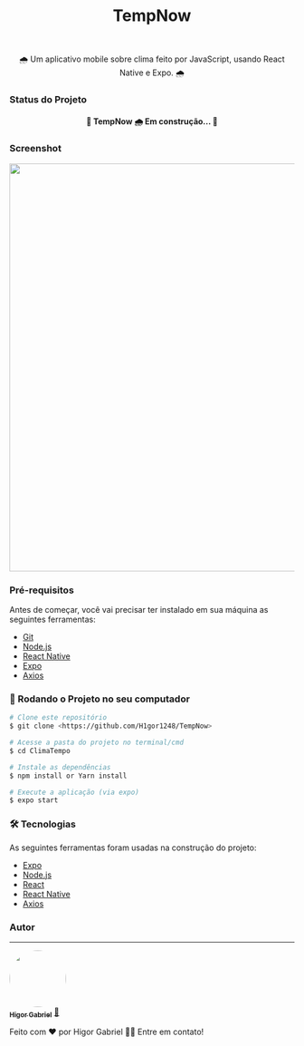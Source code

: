 <h1 align="center">TempNow</h1>
<br />
<p align="center">🌧 Um aplicativo mobile sobre clima feito por JavaScript, usando React Native e Expo. 🌧</p>

### Status do Projeto

<h4 align="center"> 
	🚧  TempNow 🌧 Em construção...  🚧
</h4>

### Screenshot

<img src="https://cdn.discordapp.com/attachments/425001912710987785/821888970421305354/Screenshot_2021-03-17-20-31-34-186_host.exp.exponent.jpg" widht="360" height="720"/>

<br />


### Pré-requisitos
Antes de começar, você vai precisar ter instalado em sua máquina as seguintes ferramentas:
<br />
- [Git](https://git-scm.com)
- [Node.js](https://nodejs.org/en/)
- [React Native](https://reactnative.dev/)
- [Expo](https://expo.io/)
- [Axios](https://www.npmjs.com/package/axios)

### 🎲 Rodando o Projeto no seu computador

```bash
# Clone este repositório
$ git clone <https://github.com/H1gor1248/TempNow>

# Acesse a pasta do projeto no terminal/cmd
$ cd ClimaTempo

# Instale as dependências
$ npm install or Yarn install

# Execute a aplicação (via expo)
$ expo start
```

### 🛠 Tecnologias

As seguintes ferramentas foram usadas na construção do projeto:

- [Expo](https://expo.io/)
- [Node.js](https://nodejs.org/en/)
- [React](https://pt-br.reactjs.org/)
- [React Native](https://reactnative.dev/)
- [Axios](https://www.npmjs.com/package/axios)


### Autor
---

<a href="https://app.rocketseat.com.br/me/higor-gabriel-1592114498">
 <img style="border-radius: 50%;" src="https://avatars.githubusercontent.com/u/65170741?s=460&u=05298275024ae069e4b2dc0e546ade9b7f9dbd9a&v=4" width="100px;" alt=""/>
 <br />
 <sub><b>  Higor Gabriel</b></sub></a> <a href="https://app.rocketseat.com.br/me/higor-gabriel-1592114498" title="Rocketseat">🚀</a>


Feito com ❤️ por Higor Gabriel 👋🏽 Entre em contato!
